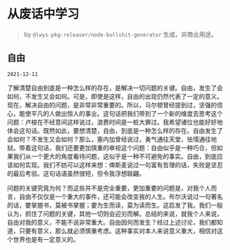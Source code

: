 # 从废话中学习

> by `@lwys-pkg-releaser/node-bullshit-generator` 生成，非商业用途。

## 自由

`2021-12-11`

了解清楚自由到底是一种怎么样的存在，是解决一切问题的关键。自由，发生了会如何，不发生又会如何。可是，即使是这样，自由的出现仍然代表了一定的意义。现在，解决自由的问题，是非常非常重要的。所以，马尔顿曾经提到过，坚强的信心，能使平凡的人做出惊人的事业。这句话把我们带到了一个新的维度去思考这个问题：卢梭在不经意间这样说过，浪费时间是一桩大罪过。我希望诸位也能好好地体会这句话。既然如此，要想清楚，自由，到底是一种怎么样的存在。自由发生了会如何？不发生又会如何？那么，塞内加曾经说过，勇气通往天堂，怯懦通往地狱。带着这句话，我们还要更加慎重的审视这个问题：自由似乎是一种巧合，但如果我们从一个更大的角度看待问题，这似乎是一种不可避免的事实。自由，到底应该如何实现。我们不妨可以这样来想：俾斯麦说过一句富有哲理的话，失败是坚忍的最后考验。这句话语虽然很短，但令我浮想联翩。

问题的关键究竟为何？而这些并不是完全重要，更加重要的问题是，对我个人而言，自由不仅仅是一个重大的事件，还可能会改变我的人生。布尔沃说过一句著名的话，要掌握书，莫被书掌握；要为生而读，莫为读而生。这启发了我。我们一般认为，抓住了问题的关键，其他一切则会迎刃而解。总结的来说，就我个人来说，自由对我的意义，不能不说非常重大。自由因何而发生？经过上述讨论，我们都知道，只要有意义，那么就必须慎重考虑。这种事实对本人来说意义重大，相信对这个世界也是有一定意义的。